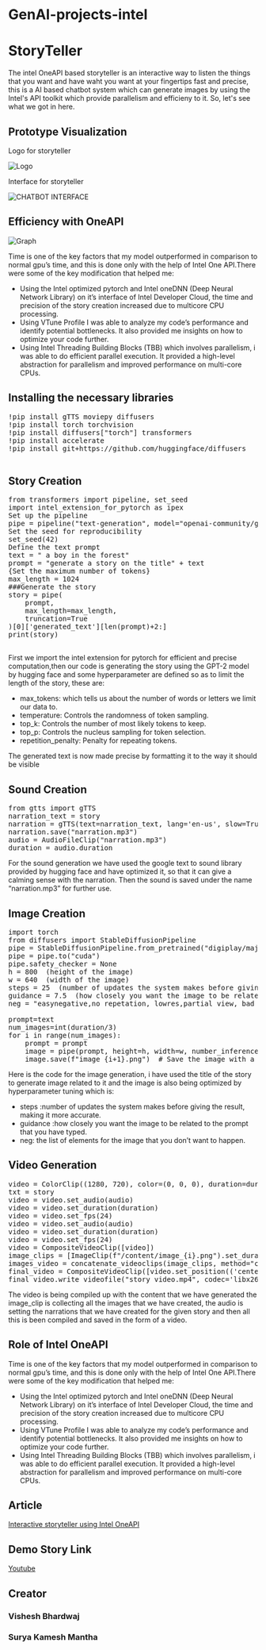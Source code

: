 ﻿# GenAI-projects-intel
# StoryTeller
The intel OneAPI based storyteller is an interactive way to listen the things that you want and have waht you want at your fingertips fast and precise, this is a AI based chatbot system which can generate images by using the Intel's API toolkit which provide parallelism and efficieny to it. So, let's see what we got in here.

## Prototype Visualization
Logo for storyteller

![Logo](LOGO.png)

Interface for storyteller

![CHATBOT INTERFACE](INTERFACE.png)

## Efficiency with OneAPI
![Graph](graph.png)

Time is one of the key factors that my model outperformed in comparison to normal gpu’s time, and this is done only with the help of Intel One API.There were some of the key modification that helped me:

- Using the Intel optimized pytorch and Intel oneDNN (Deep Neural Network Library) on it’s interface of Intel Developer Cloud, the time and precision of the story creation increased due to multicore CPU processing.
- Using VTune Profile I was able to analyze my code’s performance and identify potential bottlenecks. It also provided me insights on how to optimize your code further.
- Using Intel Threading Building Blocks (TBB) which involves parallelism, i was able to do efficient parallel execution. It provided a high-level abstraction for parallelism and improved performance on multi-core CPUs.

## Installing the necessary libraries

<pre>
!pip install gTTS moviepy diffusers
!pip install torch torchvision
!pip install diffusers["torch"] transformers
!pip install accelerate
!pip install git+https://github.com/huggingface/diffusers
    </pre>
## Story Creation
<pre>
from transformers import pipeline, set_seed
import intel_extension_for_pytorch as ipex
Set up the pipeline
pipe = pipeline("text-generation", model="openai-community/gpt2")
Set the seed for reproducibility
set_seed(42)
Define the text prompt
text = " a boy in the forest"
prompt = "generate a story on the title" + text
{Set the maximum number of tokens}
max_length = 1024
###Generate the story
story = pipe(
    prompt,
    max_length=max_length,
    truncation=True
)[0]['generated_text'][len(prompt)+2:]
print(story)
    </pre>

First we import the intel extension for pytorch for efficient and precise computation,then our code is generating the story using the GPT-2 model by hugging face and some hyperparameter are defined so as to limit the length of the story, these are:

- max_tokens: which tells us about the number of words or letters we limit our data to.
- temperature: Controls the randomness of token sampling.
- top_k: Controls the number of most likely tokens to keep.
- top_p: Controls the nucleus sampling for token selection.
- repetition_penalty: Penalty for repeating tokens.

The generated text is now made precise by formatting it to the way it should be visible

## Sound Creation
<pre>
from gtts import gTTS
narration_text = story
narration = gTTS(text=narration_text, lang='en-us', slow=True, tld='com')
narration.save("narration.mp3")
audio = AudioFileClip("narration.mp3")
duration = audio.duration
</pre>
For the sound generation we have used the google text to sound library provided by hugging face and have optimized it, so that it can give a calming sense with the narration. Then the sound is saved under the name “narration.mp3” for further use.

## Image Creation
<pre>
import torch
from diffusers import StableDiffusionPipeline
pipe = StableDiffusionPipeline.from_pretrained("digiplay/majicMIX_realistic_v6", torch_dtype=torch.float16)
pipe = pipe.to("cuda")
pipe.safety_checker = None
h = 800  (height of the image)
w = 640  (width of the image)
steps = 25  (number of updates the system makes before giving the result, making it more accurate)
guidance = 7.5  (how closely you want the image to be related to the prompt that you have typed)
neg = "easynegative,no repetation, lowres,partial view, bad anatomy, bad hands, text, error, missing fingers, extra digit, fewer digits, cropped, worstquality, low quality, normal quality, jpegartifacts, signature, watermark, username, blurry, bad feet, cropped, poorly drawn hands, poorly drawn face, mutation, deformed, worst quality, low quality, normal quality, jpeg artifacts, signature, watermark, extra fingers, fewer digits, extra limbs, extra arms,extra legs, malformed limbs, fused fingers, too many fingers, long neck, cross-eyed,mutated hands, polar lowres, bad body, bad proportions, gross proportions, text, error, missing fingers, missing arms, missing legs, extra digit, extra arms, extra leg, extra foot,"

prompt=text
num_images=int(duration/3)
for i in range(num_images):
    prompt = prompt
    image = pipe(prompt, height=h, width=w, number_inference_steps=steps, guidance_scale=guidance, negative_prompt=neg).images[0]
    image.save(f"image_{i+1}.png")  # Save the image with a unique name
</pre>

Here is the code for the image generation, i have used the title of the story to generate image related to it and the image is also being optimized by hyperparameter tuning which is:

- steps :number of updates the system makes before giving the result, making it more accurate.
- guidance :how closely you want the image to be related to the prompt that you have typed.
- neg: the list of elements for the image that you don’t want to happen.

## Video Generation
<pre>
video = ColorClip((1280, 720), color=(0, 0, 0), duration=duration)
txt = story
video = video.set_audio(audio)
video = video.set_duration(duration)
video = video.set_fps(24)
video = video.set_audio(audio)
video = video.set_duration(duration)
video = video.set_fps(24)
video = CompositeVideoClip([video])
image_clips = [ImageClip(f"/content/image_{i}.png").set_duration(duration/num_images) for i in range(1, num_images+1)]
images_video = concatenate_videoclips(image_clips, method="compose")
final_video = CompositeVideoClip([video.set_position(('center', 'center')), images_video.set_position(('center', 'center'))])
final_video.write_videofile("story_video.mp4", codec='libx264', fps=24)
</pre>

The video is being compiled up with the content that we have generated the image_clip is collecting all the images that we have created, the audio is setting the narrations that we have created for the given story and then all this is been compiled and saved in the form of a video.

## Role of Intel OneAPI
Time is one of the key factors that my model outperformed in comparison to normal gpu’s time, and this is done only with the help of Intel One API.There were some of the key modification that helped me:

- Using the Intel optimized pytorch and Intel oneDNN (Deep Neural Network Library) on it’s interface of Intel Developer Cloud, the time and precision of the story creation increased due to multicore CPU processing.
- Using VTune Profile I was able to analyze my code’s performance and identify potential bottlenecks. It also provided me insights on how to optimize your code further.
- Using Intel Threading Building Blocks (TBB) which involves parallelism, i was able to do efficient parallel execution. It provided a high-level abstraction for parallelism and improved performance on multi-core CPUs.

## Article
[Interactive storyteller using Intel OneAPI](https://medium.com/@vishesh.bhardwaj.702/interactive-storyteller-using-intel-oneapi-f9fcea940f89)
## Demo Story Link
[Youtube](https://youtu.be/-w3gEJbSEb0?si=lho5Gz7Te9YTnTwM )
## Creator
### Vishesh Bhardwaj
### Surya Kamesh Mantha
